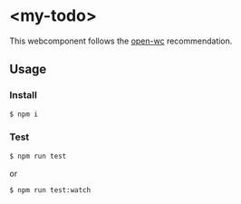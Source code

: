 # \<my-todo>

This webcomponent follows the [open-wc](https://github.com/open-wc/open-wc) recommendation.

## Usage
### Install
```bash
$ npm i
```

### Test
```bash
$ npm run test
```

or

```bash
$ npm run test:watch
```